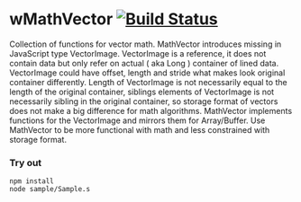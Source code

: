 
# wMathVector [![Build Status](https://travis-ci.org/Wandalen/wMathVector.svg?branch=master)](https://travis-ci.org/Wandalen/wMathVector)

Collection of functions for vector math. MathVector introduces missing in JavaScript type VectorImage. VectorImage is a reference, it does not contain data but only refer on actual ( aka Long ) container of lined data. VectorImage could have offset, length and stride what makes look original container differently. Length of VectorImage is not necessarily equal to the length of the original container, siblings elements of VectorImage is not necessarily sibling in the original container, so storage format of vectors does not make a big difference for math algorithms. MathVector implements functions for the VectorImage and mirrors them for Array/Buffer. Use MathVector to be more functional with math and less constrained with storage format.

### Try out
```
npm install
node sample/Sample.s
```
































































